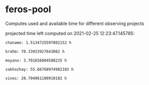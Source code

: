 # feros-pool
Computes used and available time for different observing projects

projected time left computed on 2021-02-25 12:23:47.145785:

    chaname: 1.5134725597802152 h 

    brahm: 70.33933927643082 h 

    moyano: 3.701656804588225 h 

    zakhozhay: 55.66768974982102 h 

    vines: 20.704961100910182 h 

